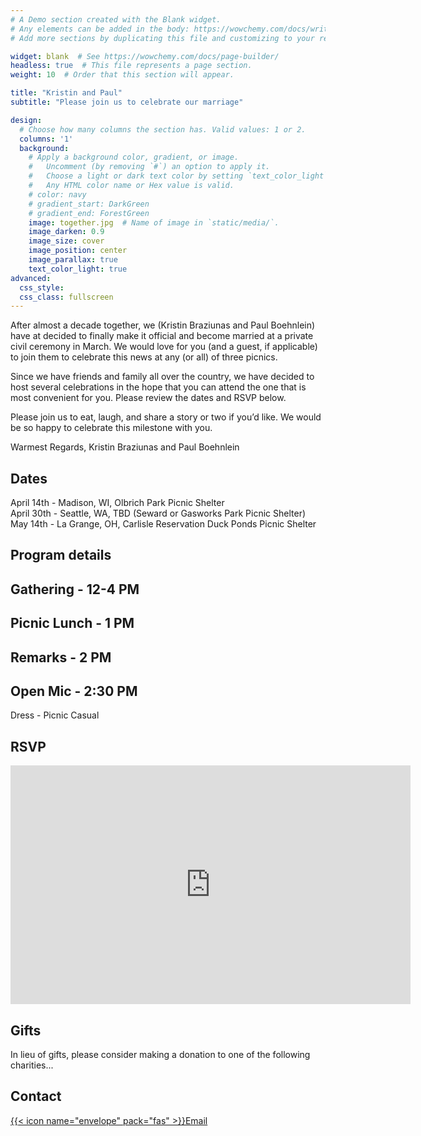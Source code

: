 ```yaml
---
# A Demo section created with the Blank widget.
# Any elements can be added in the body: https://wowchemy.com/docs/writing-markdown-latex/
# Add more sections by duplicating this file and customizing to your requirements.

widget: blank  # See https://wowchemy.com/docs/page-builder/
headless: true  # This file represents a page section.
weight: 10  # Order that this section will appear.

title: "Kristin and Paul"
subtitle: "Please join us to celebrate our marriage"

design:
  # Choose how many columns the section has. Valid values: 1 or 2.
  columns: '1'
  background:
    # Apply a background color, gradient, or image.
    #   Uncomment (by removing `#`) an option to apply it.
    #   Choose a light or dark text color by setting `text_color_light`.
    #   Any HTML color name or Hex value is valid.
    # color: navy
    # gradient_start: DarkGreen
    # gradient_end: ForestGreen
    image: together.jpg  # Name of image in `static/media/`.
    image_darken: 0.9
    image_size: cover
    image_position: center
    image_parallax: true
    text_color_light: true
advanced:
  css_style:
  css_class: fullscreen
---
```


After almost a decade together, we (Kristin Braziunas and Paul Boehnlein) have at decided to finally make it official and become married at a private civil ceremony in March. We would love for you (and a guest, if applicable) to join them to celebrate this news at any (or all) of three picnics.

Since we have friends and family all over the country, we have decided to host several celebrations in the hope that you can attend the one that is most convenient for you. Please review the dates and RSVP below.

Please join us to eat, laugh, and share a story or two if you’d like. We would be so happy to celebrate this milestone with you.

Warmest Regards,
Kristin Braziunas and Paul Boehnlein

## Dates

April 14th  - Madison, WI, Olbrich Park Picnic Shelter
\
April 30th  - Seattle, WA, TBD (Seward or Gasworks Park Picnic Shelter)
\
May 14th - La Grange, OH, Carlisle Reservation Duck Ponds Picnic Shelter

## Program details

Gathering - 12-4 PM
-
Picnic Lunch - 1 PM
-
Remarks - 2 PM
-
Open Mic - 2:30 PM
-
Dress - Picnic Casual

## RSVP

<iframe src="https://docs.google.com/forms/d/e/1FAIpQLSdfxuE2TDNIwbKIMo-Rt_qj1Pm84oSx4iYTWS2GIvHCyeHPrQ/viewform?embedded=true" width="640" height="382" frameborder="0" marginheight="0" marginwidth="0">Loading…</iframe>

## Gifts

In lieu of gifts, please consider making a donation to one of the following charities...

## Contact

[{{< icon name="envelope" pack="fas" >}}Email](mailto:paul.boehnlein@gmail.com)
